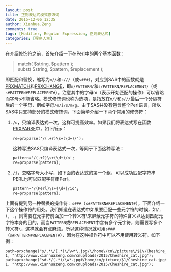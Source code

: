 ```yaml
---
layout: post
title: 正则表达式模式修饰词
date: 2015-12-06 12:35
author: Xianhua.Zeng
comments: true
tags: [Modifier, Regular Expression, 正则表达式]
categories: [程序人生]
---
```

<p>在介绍修饰符之前，首先介绍一下在<span style="text-decoration: underline;"><a href="https://www.perl.org/" target="_blank">Perl</a></span>中的两个基本函数：</p>
<blockquote>
<p>match( $string, $pattern );<br />
 subst( $string, $pattern, $replacement );</p>
</blockquote>
<p>即匹配和替换，缩写为<code>m//</code>和<code>s///</code>（或<code>s###</code>），对应到SAS中的函数就是<span style="text-decoration: underline;"><a href="https://support.sas.com/documentation/cdl/en/lrdict/64316/HTML/default/viewer.htm#a002296115.htm" target="_blank">PRXMATCH</a></span>和<span style="text-decoration: underline;"><a href="https://support.sas.com/documentation/cdl/en/lrdict/64316/HTML/default/viewer.htm#a002601591.htm" target="_blank">PRXCHANGE</a></span>，即<code>m/PATTERN/</code>和<code>s/PATTERN/REPLACEMENT/</code>（或<code>s#PATTERN#REPLACEMENT#</code>）。注意其中的字母m（表示开始匹配的操作）可以省略而字母s不能省略。模式修饰词也称为选项，是指放在<code>m//</code>和<code>s///</code>最后一个分隔符后的一个字母，例如字母<code>/o/i/s/m/g</code>。由于SAS并没有包含整个Perl语言，所以SAS中只支持部分的模式修饰词，下面简单介绍一下两个常用的修饰符：</p>
<ol>
	<li><code>/o</code>，只编译表达式一次，这样可提高效率。如果我们将表达式写在函数<span style="text-decoration: underline;"><a href="http://support.sas.com/documentation/cdl/en/lrdict/64316/HTML/default/viewer.htm#a002295977.htm" target="_blank">PRXPARSE</a></span>中，如下所示：
<pre><code>re=prxparse('/(.+?)\s+(\d+)/');
</code></pre>
这种写法SAS只编译表达式一次，等同于下面这种写法：
<pre><code>pattern='/(.+?)\s+(\d+)/o'; 
re=prxparse(pattern);</code></pre>
</li>
	<li><code>/i</code>，忽略字母大小写，如下面的表达式的第一个组，可以成功匹配字符串PERL也可以匹配字符串Perl。
<pre><code>pattern='/(Perl)\s+(\d+)/io'; 
re=prxparse(pattern);</code></pre>
</li>
</ol>
<p>上面有提到另一种替换的操作符：<code>s###</code>（<code>s#PATTERN#REPLACEMENT#</code>），下面介绍一下这个操作符的用处。我们知道在表达式中如果要匹配一些元字符的时候，如<code>/, (, .</code>，则需要在元字符前面加一个转义符\来屏蔽元字符的特殊含义以达到匹配元字符本身的目的。而当<code>PATTERN</code>或<code>REPLACEMENT</code>中含有多个元字符，则需要写多个转义符<code>\</code>，这样就会有点麻烦。所以这种情况就可用<code>s###</code>（<code>s#PATTERN#REPLACEMENT#</code>），因为在这种操作符中可以不用使用转义符。如下例：</p>
<pre><code>path=prxchange("s/.*\/(.*)\/\w*\.jpg/\/home\/cn\/picture\/$1\/Cheshire_cat.jpg/", 1, "http://www.xianhuazeng.com/cnuploads/2015/Cheshire_cat.jpg");
path=prxchange("s#.*/(.*)/\w*.jpg#/home/cn/picture/$1/Cheshire_cat.jpg#", 1, "http://www.xianhuazeng.com/cnuploads/2015/Cheshire_cat.jpg");
</code></pre>